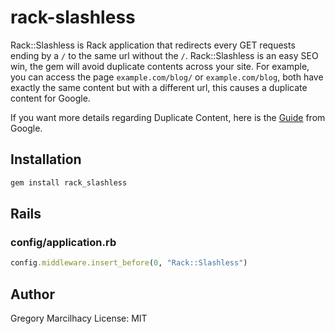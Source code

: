 rack-slashless
==============

Rack::Slashless is Rack application that redirects every GET requests ending by a `/` to the same url without the `/`.
Rack::Slashless is an easy SEO win, the gem will avoid duplicate contents across your site. For example, you can access the page `example.com/blog/` or `example.com/blog`, both have exactly the same content but with a different url, this causes a duplicate content for Google.

If you want more details regarding Duplicate Content, here is the [Guide](http://support.google.com/webmasters/bin/answer.py?hl=en&answer=66359) from Google.

## Installation
``` ruby
gem install rack_slashless
```

## Rails

### config/application.rb
``` ruby
config.middleware.insert_before(0, "Rack::Slashless")
```

## Author

Gregory Marcilhacy
License: MIT